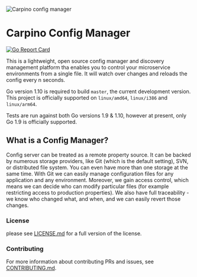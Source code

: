 
![Carpino config manager](http://www.myiconfinder.com/uploads/iconsets/256-256-5fbc60a4335d01cd9c35dcf8fae02410.png)

# Carpino Config Manager


[![Go Report Card](https://goreportcard.com/badge/github.com/CarpinoTaxi/config-manager)](https://goreportcard.com/report/github.com/CarpinoTaxi/config-manager)

This is a lightweight, open source config manager and discovery management platform tha enables you to control your microservice environments from a single file. It will watch over changes and reloads the config every n seconds.


Go version 1.10 is required to build `master`, the current
development version. This project is officially supported on `linux/amd64`,
`linux/i386` and `linux/arm64`.

Tests are run against both Go versions 1.9 & 1.10, however at present, only Go 1.9 is officially supported.

## What is a Config Manager?

Config server can be treated as a remote property source. It can be backed by numerous storage providers, like Git (which is the default setting), SVN, or distributed file system. You can even have more than one storage at the same time. With Git we can easily manage configuration files for any application and any environment. Moreover, we gain access control, which means we can decide who can modify particular files (for example restricting access to production properties). We also have full traceability - we know who changed what, and when, and we can easily revert those changes.




### License
please see [LICENSE.md](LICENSE.md) for a full version of the license.

### Contributing

For more information about contributing PRs and issues, see [CONTRIBUTING.md](CONTRIBUTING.md).

